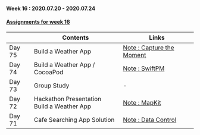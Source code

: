 #### Week 16 : 2020.07.20 - 2020.07.24 ####
#### [Assignments for week 16](https://github.com/KasRoid/MyStudyHistory/tree/master/iOS_Dev_School/Week_16/Assignments)
|     |Contents               |Links |
|-----|-----------------------|------|
|Day 75| Build a Weather App       | [Note : Capture the Moment](https://www.notion.so/Capture-the-Moment-ef88a811c1e64040b9df52ab432515f4) |
|Day 74| Build a Weather App       / CocoaPod                                                                                                                                                        | [Note : SwiftPM](https://www.notion.so/GestureRecognizer-d3b4abe389bd474a9afc057477d6ec88) |
|Day 73| Group Study                                                                                                                                                            | - |
|Day 72| Hackathon Presentation <br> Build a Weather App				                                                                                                                                                            | [Note : MapKit](https://www.notion.so/MapKit-680cba3cdad54a50897c227c1a462b70) |
|Day 71| Cafe Searching App Solution                                                                                                                                                | [Note : Data Control](https://www.notion.so/Data-Control-80456eef11c543a787f6dd11321fe155) |